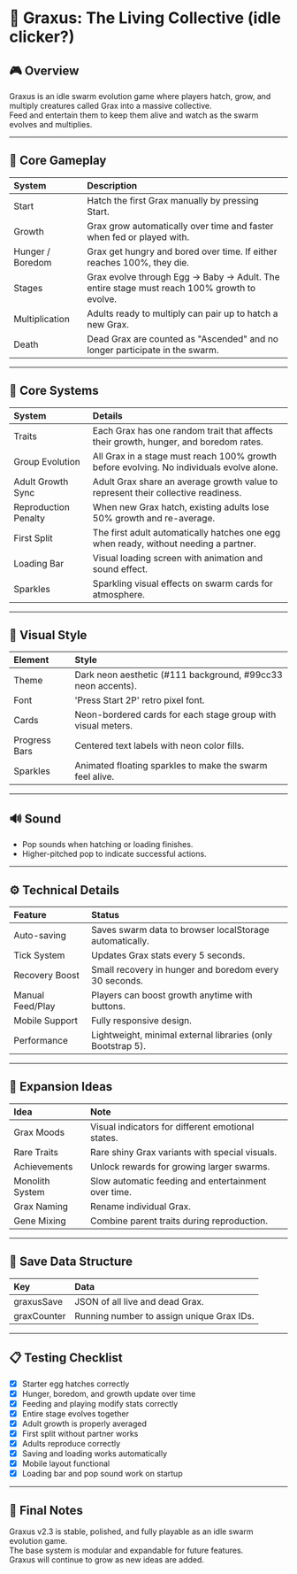 # 🥚 Graxus: The Living Collective (idle clicker?)

## 🎮 Overview
Graxus is an idle swarm evolution game where players hatch, grow, and multiply creatures called Grax into a massive collective.  
Feed and entertain them to keep them alive and watch as the swarm evolves and multiplies.

---

## 📜 Core Gameplay

| System | Description |
|:-------|:------------|
| Start | Hatch the first Grax manually by pressing Start. |
| Growth | Grax grow automatically over time and faster when fed or played with. |
| Hunger / Boredom | Grax get hungry and bored over time. If either reaches 100%, they die. |
| Stages | Grax evolve through Egg → Baby → Adult. The entire stage must reach 100% growth to evolve. |
| Multiplication | Adults ready to multiply can pair up to hatch a new Grax. |
| Death | Dead Grax are counted as "Ascended" and no longer participate in the swarm. |

---

## 🧬 Core Systems

| System | Details |
|:-------|:--------|
| Traits | Each Grax has one random trait that affects their growth, hunger, and boredom rates. |
| Group Evolution | All Grax in a stage must reach 100% growth before evolving. No individuals evolve alone. |
| Adult Growth Sync | Adult Grax share an average growth value to represent their collective readiness. |
| Reproduction Penalty | When new Grax hatch, existing adults lose 50% growth and re-average. |
| First Split | The first adult automatically hatches one egg when ready, without needing a partner. |
| Loading Bar | Visual loading screen with animation and sound effect. |
| Sparkles | Sparkling visual effects on swarm cards for atmosphere. |

---

## 🎨 Visual Style

| Element | Style |
|:--------|:------|
| Theme | Dark neon aesthetic (#111 background, #99cc33 neon accents). |
| Font | 'Press Start 2P' retro pixel font. |
| Cards | Neon-bordered cards for each stage group with visual meters. |
| Progress Bars | Centered text labels with neon color fills. |
| Sparkles | Animated floating sparkles to make the swarm feel alive. |

---

## 🔊 Sound

- Pop sounds when hatching or loading finishes.
- Higher-pitched pop to indicate successful actions.

---

## ⚙️ Technical Details

| Feature | Status |
|:--------|:-------|
| Auto-saving | Saves swarm data to browser localStorage automatically. |
| Tick System | Updates Grax stats every 5 seconds. |
| Recovery Boost | Small recovery in hunger and boredom every 30 seconds. |
| Manual Feed/Play | Players can boost growth anytime with buttons. |
| Mobile Support | Fully responsive design. |
| Performance | Lightweight, minimal external libraries (only Bootstrap 5). |

---

## 🚀 Expansion Ideas

| Idea | Note |
|:-----|:-----|
| Grax Moods | Visual indicators for different emotional states. |
| Rare Traits | Rare shiny Grax variants with special visuals. |
| Achievements | Unlock rewards for growing larger swarms. |
| Monolith System | Slow automatic feeding and entertainment over time. |
| Grax Naming | Rename individual Grax. |
| Gene Mixing | Combine parent traits during reproduction. |

---

## 📂 Save Data Structure

| Key | Data |
|:----|:-----|
| graxusSave | JSON of all live and dead Grax. |
| graxCounter | Running number to assign unique Grax IDs. |

---

## 📋 Testing Checklist

- [x] Starter egg hatches correctly
- [x] Hunger, boredom, and growth update over time
- [x] Feeding and playing modify stats correctly
- [x] Entire stage evolves together
- [x] Adult growth is properly averaged
- [x] First split without partner works
- [x] Adults reproduce correctly
- [x] Saving and loading works automatically
- [x] Mobile layout functional
- [x] Loading bar and pop sound work on startup

---

## 🧠 Final Notes

Graxus v2.3 is stable, polished, and fully playable as an idle swarm evolution game.  
The base system is modular and expandable for future features.  
Graxus will continue to grow as new ideas are added.
